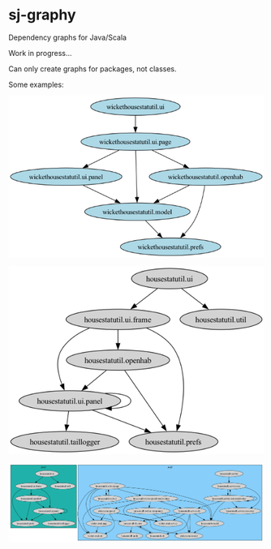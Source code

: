 # sj-graphy
Dependency graphs for Java/Scala

Work in progress...

Can only create graphs for packages, not classes.

Some examples:

![example1](examples/example1.png)

![example2](examples/example2.png)

![example3](examples/example3.png)
